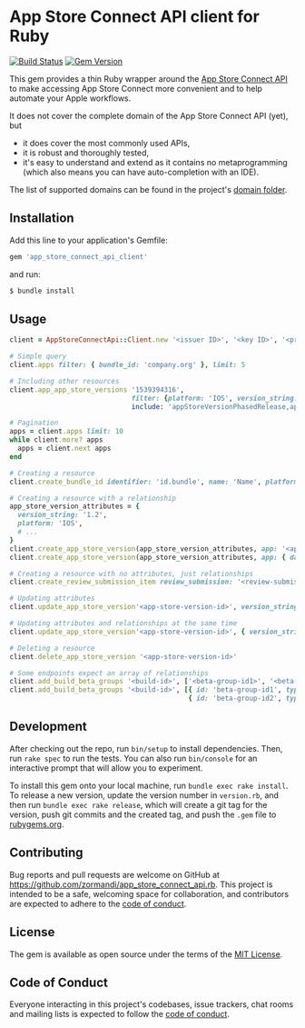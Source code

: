 # App Store Connect API client for Ruby

[![Build Status](https://github.com/zormandi/app_store_connect_api.rb/actions/workflows/main.yml/badge.svg)](https://github.com/zormandi/app_store_connect_api.rb/actions/workflows/main.yml)
[![Gem Version](https://badge.fury.io/rb/app_store_connect_api_client.svg)](https://badge.fury.io/rb/app_store_connect_api_client)

This gem provides a thin Ruby wrapper around the [App Store Connect API](https://developer.apple.com/documentation/appstoreconnectapi) to make accessing App Store Connect more convenient and to help automate your Apple workflows.

It does not cover the complete domain of the App Store Connect API (yet), but
- it does cover the most commonly used APIs,
- it is robust and thoroughly tested,
- it's easy to understand and extend as it contains no metaprogramming (which also means you can have auto-completion with an IDE).

The list of supported domains can be found in the project's [domain folder](https://github.com/zormandi/app_store_connect_api.rb/blob/master/lib/app_store_connect_api/domain).

## Installation

Add this line to your application's Gemfile:

```ruby
gem 'app_store_connect_api_client'
```

and run:

```bash
$ bundle install
```

## Usage

```ruby
client = AppStoreConnectApi::Client.new '<issuer ID>', '<key ID>', '<private key>'

# Simple query
client.apps filter: { bundle_id: 'company.org' }, limit: 5

# Including other resources
client.app_app_store_versions '1539394316', 
                              filter: {platform: 'IOS', version_string: '2.2'}, 
                              include: 'appStoreVersionPhasedRelease,appStoreVersionLocalizations'

# Pagination
apps = client.apps limit: 10
while client.more? apps
  apps = client.next apps
end

# Creating a resource
client.create_bundle_id identifier: 'id.bundle', name: 'Name', platform: 'IOS'

# Creating a resource with a relationship
app_store_version_attributes = {
  version_string: '1.2',
  platform: 'IOS',
  # ...
}
client.create_app_store_version(app_store_version_attributes, app: '<app-id>') # Using the shorthand syntax for specifying relationships
client.create_app_store_version(app_store_version_attributes, app: { data: { id: '<app-id>', type: 'apps' } }) # Using the full relationship syntax

# Creating a resource with no attributes, just relationships
client.create_review_submission_item review_submission: '<review-submission-id>', app_store_version: '<app-store-version-id>'

# Updating attributes
client.update_app_store_version'<app-store-version-id>', version_string: '1.3'

# Updating attributes and relationships at the same time
client.update_app_store_version'<app-store-version-id>', { version_string: '1.3' }, build: '<build-id>'

# Deleting a resource
client.delete_app_store_version '<app-store-version-id>'

# Some endpoints expect an array of relationships 
client.add_build_beta_groups '<build-id>', ['<beta-group-id1>', '<beta-group-id2>'] # Using the shorthand syntax for specifying relationships
client.add_build_beta_groups '<build-id>', [{ id: 'beta-group-id1', type: 'betaGroups' },
                                            { id: 'beta-group-id2', type: 'betaGroups' }] # Using the full relationship syntax
```

## Development

After checking out the repo, run `bin/setup` to install dependencies. Then, run `rake spec` to run the tests. You can also run `bin/console` for an interactive prompt that will allow you to experiment.

To install this gem onto your local machine, run `bundle exec rake install`. To release a new version, update the version number in `version.rb`, and then run `bundle exec rake release`, which will create a git tag for the version, push git commits and the created tag, and push the `.gem` file to [rubygems.org](https://rubygems.org).

## Contributing

Bug reports and pull requests are welcome on GitHub at https://github.com/zormandi/app_store_connect_api.rb. This project is intended to be a safe, welcoming space for collaboration, and contributors are expected to adhere to the [code of conduct](https://github.com/zormandi/app_store_connect_api.rb/blob/master/CODE_OF_CONDUCT.md).

## License

The gem is available as open source under the terms of the [MIT License](https://opensource.org/licenses/MIT).

## Code of Conduct

Everyone interacting in this project's codebases, issue trackers, chat rooms and mailing lists is expected to follow the [code of conduct](https://github.com/zormandi/app_store_connect_api.rb/blob/master/CODE_OF_CONDUCT.md).
